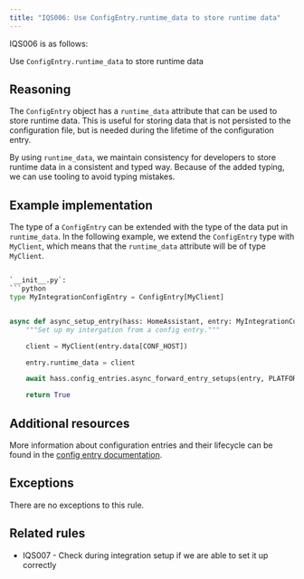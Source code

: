 ```yaml
---
title: "IQS006: Use ConfigEntry.runtime_data to store runtime data"
---
```


IQS006 is as follows:

Use `ConfigEntry.runtime_data` to store runtime data

## Reasoning

The `ConfigEntry` object has a `runtime_data` attribute that can be used to store runtime data.
This is useful for storing data that is not persisted to the configuration file, but is needed during the lifetime of the configuration entry.

By using `runtime_data`, we maintain consistency for developers to store runtime data in a consistent and typed way.
Because of the added typing, we can use tooling to avoid typing mistakes.

## Example implementation

The type of a `ConfigEntry` can be extended with the type of the data put in `runtime_data`.
In the following example, we extend the `ConfigEntry` type with `MyClient`, which means that the `runtime_data` attribute will be of type `MyClient`.

```python

`__init__.py`:
```python
type MyIntegrationConfigEntry = ConfigEntry[MyClient]


async def async_setup_entry(hass: HomeAssistant, entry: MyIntegrationConfigEntry) -> bool:
    """Set up my intergation from a config entry."""

    client = MyClient(entry.data[CONF_HOST])

    entry.runtime_data = client

    await hass.config_entries.async_forward_entry_setups(entry, PLATFORMS)

    return True
```

## Additional resources

More information about configuration entries and their lifecycle can be found in the [config entry documentation](../../../config_entries_index).

## Exceptions

There are no exceptions to this rule.

## Related rules

- IQS007 - Check during integration setup if we are able to set it up correctly